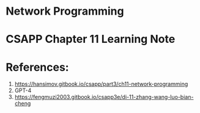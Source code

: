 # Network Programming
# CSAPP Chapter 11 Learning Note

# References:
1. https://hansimov.gitbook.io/csapp/part3/ch11-network-programming
2. GPT-4
3. https://fengmuzi2003.gitbook.io/csapp3e/di-11-zhang-wang-luo-bian-cheng
